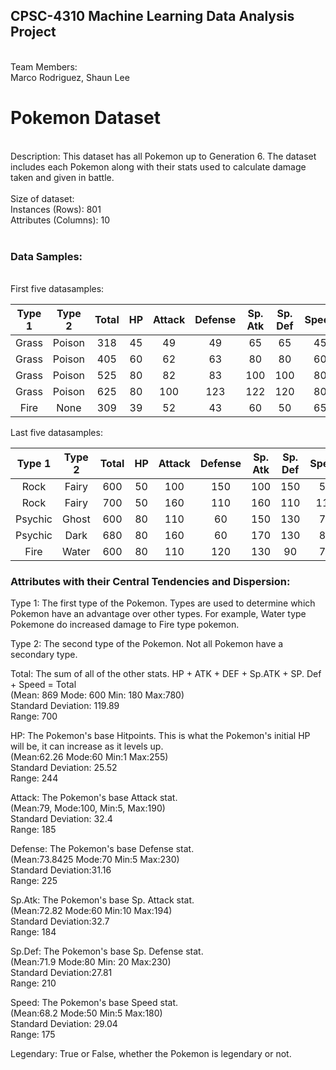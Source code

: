 <h2>CPSC-4310 Machine Learning Data Analysis Project</h2><br>
Team Members:<br>
Marco Rodriguez, 
Shaun Lee 
<br>
<h1> Pokemon Dataset </h1><br>
Description: This dataset has all Pokemon up to Generation 6. The dataset includes each Pokemon along with their stats used to calculate damage taken and given in battle. <br>
<br>
Size of dataset: <br>
Instances (Rows): 801<br>
Attributes (Columns): 10<br>
<br>
<h3>Data Samples:</h3><br>
First five datasamples:<br>


|Type 1   |Type 2   |Total   |HP   | Attack |Defense |Sp. Atk |Sp. Def |Speed |Legendary 
|:-:|:-:|:-:|:-:|:-:|:-:|:-:|:-:|:-:|:-:|
|Grass | Poison| 318| 45| 49|49|65|65|45|FALSE
|Grass | Poison| 405| 60| 62|63|80|80|60|FALSE
|Grass | Poison| 525| 80| 82|83|100|100|80|FALSE
|Grass | Poison| 625| 80| 100|123|122|120|80|FALSE
|Fire | None| 309| 39| 52|43|60|50|65|FALSE


Last five datasamples: <br>

|Type 1   |Type 2   |Total   |HP   | Attack |Defense |Sp. Atk |Sp. Def |Speed |Legendary 
|:-:|:-:|:-:|:-:|:-:|:-:|:-:|:-:|:-:|:-:|
|Rock | Fairy| 600| 50| 100|150|100|150|50|TRUE
|Rock	|Fairy|	700|	50|	160|	110|	160|	110|	110|	TRUE
|Psychic	|Ghost	|600	|80	|110	|60	|150	|130	|70	|TRUE
|Psychic	|Dark	|680	|80	|160	|60	|170	|130	|80	|TRUE
|Fire	|Water	|600	|80	|110	|120	|130	|90	|70	|TRUE


<h3>Attributes with their Central Tendencies and Dispersion:</h3>
Type 1: The first type of the Pokemon. Types are used to determine which Pokemon have an advantage over other types. For example, Water type Pokemone do increased damage to Fire type pokemon.

Type 2: The second type of the Pokemon. Not all Pokemon have a secondary type.

Total: The sum of all of the other stats. HP + ATK + DEF + Sp.ATK + SP. Def + Speed = Total<br>
(Mean: 869 Mode: 600 Min: 180 Max:780)<br>
Standard Deviation: 119.89<br>
Range: 700


HP: The Pokemon's base Hitpoints. This is what the Pokemon's initial HP will be, it can increase as it levels up.<br>
(Mean:62.26 Mode:60 Min:1 Max:255)<br>
Standard Deviation: 25.52<br>
Range: 244


Attack: The Pokemon's base Attack stat.<br>
(Mean:79, Mode:100, Min:5, Max:190)<br>
Standard Deviation: 32.4<br>
Range: 185


Defense: The Pokemon's base Defense stat.<br>
(Mean:73.8425 Mode:70 Min:5 Max:230)<br>
Standard Deviation:31.16<br>
Range: 225

Sp.Atk: The Pokemon's base Sp. Attack stat.<br>
(Mean:72.82 Mode:60 Min:10 Max:194)<br>
Standard Deviation:32.7<br>
Range: 184

Sp.Def: The Pokemon's base Sp. Defense stat.<br>
(Mean:71.9 Mode:80 Min: 20 Max:230)<br>
Standard Deviation:27.81<br>
Range: 210

Speed: The Pokemon's base Speed stat.<br>
(Mean:68.2 Mode:50 Min:5 Max:180)<br>
Standard Deviation: 29.04<br>
Range: 175

Legendary: True or False, whether the Pokemon is legendary or not.

